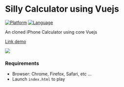 Silly Calculator using Vuejs
==================

[![Platform](https://img.shields.io/badge/platform-web-blue.svg
)](https://www.google.com/chrome/)
[![Language](https://img.shields.io/badge/language-javascript-yello.svg
)](https://www.javascript.com)

An cloned iPhone Calculator using core Vuejs

[Link demo](http://silly-calculator.s3-website-us-east-1.amazonaws.com/)

<a href="http://silly-calculator.s3-website-us-east-1.amazonaws.com/"><img src="https://silly-calculator.s3.amazonaws.com/m-calculator.PNG"/></a>

### Requirements
- Browser: Chrome, Firefox, Safari, etc ...
- Launch `index.html` to play
